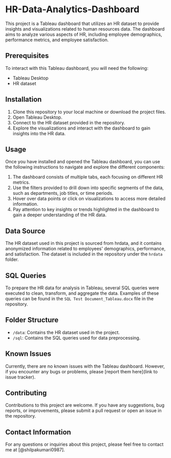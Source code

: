 # HR-Data-Analytics-Dashboard
This project is a Tableau dashboard that utilizes an HR dataset to provide insights and visualizations related to human resources data. The dashboard aims to analyze various aspects of HR, including employee demographics, performance metrics, and employee satisfaction.

## Prerequisites

To interact with this Tableau dashboard, you will need the following:

- Tableau Desktop 
- HR dataset 

## Installation

1. Clone this repository to your local machine or download the project files.
2. Open Tableau Desktop.
3. Connect to the HR dataset provided in the repository.
4. Explore the visualizations and interact with the dashboard to gain insights into the HR data.

## Usage

Once you have installed and opened the Tableau dashboard, you can use the following instructions to navigate and explore the different components:

1. The dashboard consists of multiple tabs, each focusing on different HR metrics.
2. Use the filters provided to drill down into specific segments of the data, such as departments, job titles, or time periods.
3. Hover over data points or click on visualizations to access more detailed information.
4. Pay attention to key insights or trends highlighted in the dashboard to gain a deeper understanding of the HR data.

## Data Source

The HR dataset used in this project is sourced from hrdata, and it contains anonymized information related to employees' demographics, performance, and satisfaction. The dataset is included in the repository under the `hrdata` folder.

## SQL Queries

To prepare the HR data for analysis in Tableau, several SQL queries were executed to clean, transform, and aggregate the data. Examples of these queries can be found in the `SQL Test Document_Tableau.docx` file in the repository.

## Folder Structure

- `/data`: Contains the HR dataset used in the project.
- `/sql`: Contains the SQL queries used for data preprocessing.


## Known Issues

Currently, there are no known issues with the Tableau dashboard. However, if you encounter any bugs or problems, please [report them here](link to issue tracker).

## Contributing

Contributions to this project are welcome. If you have any suggestions, bug reports, or improvements, please submit a pull request or open an issue in the repository.



## Contact Information

For any questions or inquiries about this project, please feel free to contact me at [@shilpakumari0987].
